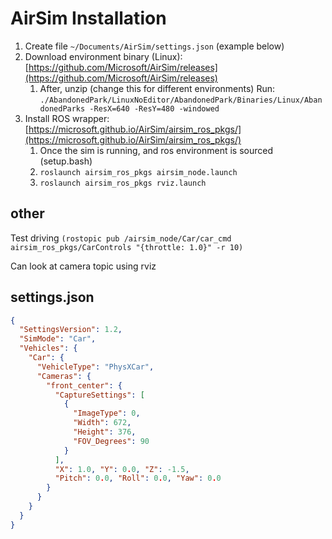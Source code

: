 # AirSim Installation

1. Create file `~/Documents/AirSim/settings.json` (example below)
2. Download environment binary (Linux): [https://github.com/Microsoft/AirSim/releases](https://github.com/Microsoft/AirSim/releases)
   1. After, unzip
(change this for different environments) Run: ``./AbandonedPark/LinuxNoEditor/AbandonedPark/Binaries/Linux/AbandonedParks -ResX=640 -ResY=480 -windowed``
3. Install ROS wrapper: [https://microsoft.github.io/AirSim/airsim_ros_pkgs/](https://microsoft.github.io/AirSim/airsim_ros_pkgs/)
   1. Once the sim is running, and ros environment is sourced (setup.bash)
   2. `roslaunch airsim_ros_pkgs airsim_node.launch `
   3. `roslaunch airsim_ros_pkgs rviz.launch`

## other 

Test driving `(rostopic pub /airsim_node/Car/car_cmd airsim_ros_pkgs/CarControls "{throttle: 1.0}" -r 10)`

Can look at camera topic using rviz

## settings.json

```json
{
  "SettingsVersion": 1.2,
  "SimMode": "Car",
  "Vehicles": {
    "Car": {
      "VehicleType": "PhysXCar",
      "Cameras": {
        "front_center": {
          "CaptureSettings": [
            {
              "ImageType": 0,
              "Width": 672,
              "Height": 376,
              "FOV_Degrees": 90
            }
          ],
          "X": 1.0, "Y": 0.0, "Z": -1.5,
          "Pitch": 0.0, "Roll": 0.0, "Yaw": 0.0
        }
      }
    }
  }
}
```

